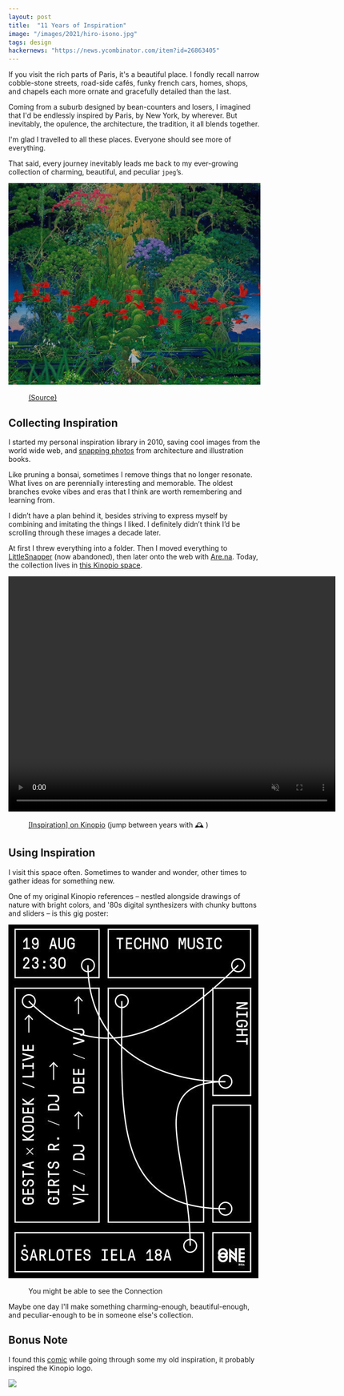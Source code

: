 ```yaml
---
layout: post
title:  "11 Years of Inspiration"
image: "/images/2021/hiro-isono.jpg"
tags: design
hackernews: "https://news.ycombinator.com/item?id=26863405"
---
```


If you visit the rich parts of Paris, it's a beautiful place. I fondly recall narrow cobble-stone streets, road-side cafés, funky french cars, homes, shops, and chapels each more ornate and gracefully detailed than the last.

Coming from a suburb designed by bean-counters and losers, I imagined that I'd be endlessly inspired by Paris, by New York, by wherever. But inevitably, the opulence, the architecture, the tradition, it all blends together.

I'm glad I travelled to all these places. Everyone should see more of everything.

That said, every journey inevitably leads me back to my ever-growing collection of charming, beautiful, and peculiar `jpeg`’s.

<img src="/images/2021/hiro-isono.jpg" class="large"/>
<figure>
  <figcaption>
    <a href="https://www.are.na/kristin-wong/hiro-isono">(Source)</a>
  </figcaption>
</figure>


## Collecting Inspiration

I started my personal inspiration library in 2010, saving cool images from the world wide web, and [snapping photos](https://pketh.org/joy-in-the-making.html) from architecture and illustration books.

Like pruning a bonsai, sometimes I remove things that no longer resonate. What lives on are perennially interesting and memorable. The oldest branches evoke vibes and eras that I think are worth remembering and learning from.

I didn’t have a plan behind it, besides striving to express myself by combining and imitating the things I liked. I definitely didn’t think I’d be scrolling through these images a decade later.

At first I threw everything into a folder. Then I moved everything to [LittleSnapper](https://www.macstories.net/reviews/littlesnapper/) (now abandoned), then later onto the web with [Are.na](https://www.are.na/pirijan-k/vibes-1522612476). Today, the collection lives in [this Kinopio space](https://kinopio.club/inspiration--PvOMf-lSAIAC9INOu8_Ex).

<p>
  <video autoplay controls loop muted playsinline class="large" width="654" height="470">
    <source src="/images/2021/inspiration-space.mp4">
  </video>
</p>
<figure>
  <figcaption>
    <a href="https://kinopio.club/inspiration--PvOMf-lSAIAC9INOu8_Ex">[Inspiration] on Kinopio</a>
    <span>(jump between years with</span>
    <span class="inline-badge inspiration-badge">🕰</span>
    <span>)</span>
  </figcaption>
</figure>

## Using Inspiration

I visit this space often. Sometimes to wander and wonder, other times to gather ideas for something new.

One of my original Kinopio references – nestled alongside drawings of nature with bright colors, and '80s digital synthesizers with chunky buttons and sliders – is this gig poster:

<img src="/images/2021/techno-music-gig-poster.jpg" class=""/>
<figure>
  <figcaption>
    You might be able to see the Connection
  </figcaption>
</figure>

Maybe one day I'll make something charming-enough, beautiful-enough, and peculiar-enough to be in someone else's collection.

## Bonus Note

I found this [comic](http://glander.co/Purple-Slime-Molds) while going through some my old inspiration, it probably inspired the Kinopio logo.

<a href="https://us-east-1.linodeobjects.com/kinopio-uploads/B0vzvN1tv4aJatRIzV3ve/Screen-Shot-2017-02-10-at-8.44.17-PM.png">
  <img src="https://us-east-1.linodeobjects.com/kinopio-uploads/B0vzvN1tv4aJatRIzV3ve/Screen-Shot-2017-02-10-at-8.44.17-PM.png" class="large"/>
</a>
